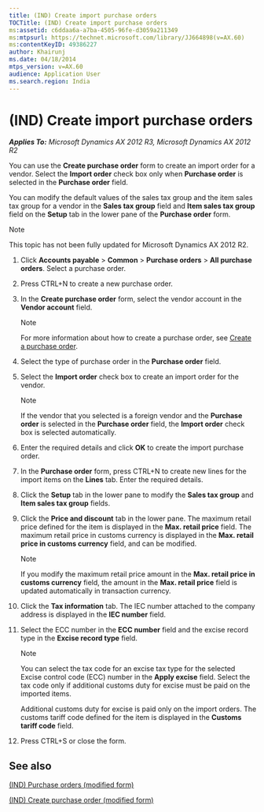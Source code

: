 ```yaml
---
title: (IND) Create import purchase orders
TOCTitle: (IND) Create import purchase orders
ms:assetid: c6ddaa6a-a7ba-4505-96fe-d3059a211349
ms:mtpsurl: https://technet.microsoft.com/library/JJ664898(v=AX.60)
ms:contentKeyID: 49386227
author: Khairunj
ms.date: 04/18/2014
mtps_version: v=AX.60
audience: Application User
ms.search.region: India
---
```


# (IND) Create import purchase orders 


_**Applies To:** Microsoft Dynamics AX 2012 R3, Microsoft Dynamics AX 2012 R2_

You can use the **Create purchase order** form to create an import order for a vendor. Select the **Import order** check box only when **Purchase order** is selected in the **Purchase order** field.

You can modify the default values of the sales tax group and the item sales tax group for a vendor in the **Sales tax group** field and **Item sales tax group** field on the **Setup** tab in the lower pane of the **Purchase order** form.


> [!NOTE]
> <P>This topic has not been fully updated for Microsoft Dynamics AX 2012 R2.</P>



1.  Click **Accounts payable** \> **Common** \> **Purchase orders** \> **All purchase orders**. Select a purchase order.

2.  Press CTRL+N to create a new purchase order.

3.  In the **Create purchase order** form, select the vendor account in the **Vendor account** field.
    

    > [!NOTE]
    > <P>For more information about how to create a purchase order, see <A href="create-a-purchase-order.md">Create a purchase order</A>.</P>



4.  Select the type of purchase order in the **Purchase order** field.

5.  Select the **Import order** check box to create an import order for the vendor.
    

    > [!NOTE]
    > <P>If the vendor that you selected is a foreign vendor and the <STRONG>Purchase order</STRONG> is selected in the <STRONG>Purchase order</STRONG> field, the <STRONG>Import order</STRONG> check box is selected automatically.</P>



6.  Enter the required details and click **OK** to create the import purchase order.

7.  In the **Purchase order** form, press CTRL+N to create new lines for the import items on the **Lines** tab. Enter the required details.

8.  Click the **Setup** tab in the lower pane to modify the **Sales tax group** and **Item sales tax group** fields.

9.  Click the **Price and discount** tab in the lower pane. The maximum retail price defined for the item is displayed in the **Max. retail price** field. The maximum retail price in customs currency is displayed in the **Max. retail price in customs currency** field, and can be modified.
    

    > [!NOTE]
    > <P>If you modify the maximum retail price amount in the <STRONG>Max. retail price in customs currency</STRONG> field, the amount in the <STRONG>Max. retail price</STRONG> field is updated automatically in transaction currency.</P>



10. Click the **Tax information** tab. The IEC number attached to the company address is displayed in the **IEC number** field.

11. Select the ECC number in the **ECC number** field and the excise record type in the **Excise record type** field.
    

    > [!NOTE]
    > <P>You can select the tax code for an excise tax type for the selected Excise control code (ECC) number in the <STRONG>Apply excise</STRONG> field. Select the tax code only if additional customs duty for excise must be paid on the imported items.</P>

    
    Additional customs duty for excise is paid only on the import orders. The customs tariff code defined for the item is displayed in the **Customs tariff code** field.

12. Press CTRL+S or close the form.

## See also

[(IND) Purchase orders (modified form)](https://technet.microsoft.com/library/jj664798\(v=ax.60\))

[(IND) Create purchase order (modified form)](https://technet.microsoft.com/library/jj664490\(v=ax.60\))

  


